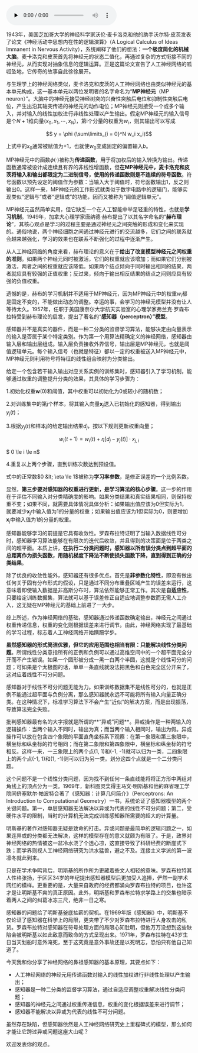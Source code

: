 <audio id="audio" title="17 人工神经网络 | 一个青年才俊的意外死亡：神经元与感知器" controls="" preload="none"><source id="mp3" src="https://static001.geekbang.org/resource/audio/62/39/6284186408af79e6495d30741ee4e139.mp3"></audio>

1943年，美国芝加哥大学的神经科学家沃伦·麦卡洛克和他的助手沃尔特·皮茨发表了论文《神经活动中思想内在性的逻辑演算》（A Logical Calculus of Ideas Immanent in Nervous Activity），系统阐释了他们的想法：**一个极度简化的机械大脑**。麦卡洛克和皮茨首先将神经元的状态二值化，再通过复杂的方式衔接不同的神经元，从而实现对抽象信息的逻辑运算。正是这篇论文宣告了人工神经网络的呱呱坠地，它传奇的故事自此徐徐展开。

与生理学上的神经网络类似，麦卡洛克和皮茨的人工神经网络也由类似神经元的基本单元构成，这一基本单元以两位发明者的名字命名为“**MP神经元**（MP neuron）”。大脑中的神经元接受神经树突的兴奋性突触后电位和抑制性突触后电位，产生出沿其轴突传递的神经元的动作电位；MP神经元则接受一个或多个输入，并对输入的线性加权进行非线性处理以产生输出。假定MP神经元的输入信号是个$N + 1$维向量$(x_0, x_1, \cdots, x_N)$，第i个分量的权重为$w_i$，则其输出可以写成

 $$ y = \phi (\sum\limits_{i = 0}^N w_i x_i)$$

上式中的$x_0$通常被赋值为+1，也就使$w_0$变成固定的偏置输入$b$。

MP神经元中的函数$\phi (\cdot)$被称为**传递函数**，用于将加权后的输入转换为输出。传递函数通常被设计成连续且有界的非线性增函数，但**在MP神经元中，麦卡洛克和皮茨将输入和输出都限定为二进制信号，使用的传递函数则是不连续的符号函数**。符号函数以预先设定的阈值作为参数：当输入大于阈值时，符号函数输出1，反之则输出0。这样一来，MP神经元的工作形式就类似于数字电路中的逻辑门，能够实现类似“逻辑与”或者“逻辑或”的功能，因而又被称为“阈值逻辑单元”。

MP神经元虽然简单实用，但它缺乏一个在人工智能中举足轻重的特性，也就是**学习机制**。1949年，加拿大心理学家唐纳德·赫布提出了以其名字命名的“**赫布理论**”，其核心观点是学习的过程主要是通过神经元之间突触的形成和变化来实现的。通俗地说，两个神经细胞之间通过神经元进行的交流越多，它们之间的联系就会越来越强化，学习的效果也在联系不断强化的过程中逐渐产生。

从人工神经网络的角度来看，赫布理论的意义在于**给出了改变模型神经元之间权重的准则**。如果两个神经元同时被激活，它们的权重就应该增加；而如果它们分别被激活，两者之间的权重就应该降低。如果两个结点倾向于同时输出相同的结果，两者就应具有较强的正值权重；反过来，倾向于输出相反结果的结点之间则应具有较强的负值权重。

遗憾的是，赫布的学习机制并不适用于MP神经元，因为MP神经元中的权重$w_i$都是固定不变的，不能做出动态的调整。幸运的事，会学习的神经元模型并没有让人等待太久。1957年，任职于美国康奈尔大学航天实验室的心理学家弗兰克·罗森布拉特受到赫布理论的启发，提出了著名的“**感知器（perceptron）”模型**。

感知器并不是真实的器件，而是一种二分类的监督学习算法，能够决定由向量表示的输入是否属于某个特定类别。作为第一个用算法精确定义的神经网络，感知器由输入层和输出层组成。输入层负责接收外界信号，输出层是MP神经元，也就是阈值逻辑单元。每个输入信号（也就是特征）都以一定的权重被送入MP神经元中，MP神经元则利用符号将特征的线性组合映射为分类输出。

给定一个包含若干输入输出对应关系实例的训练集时，感知器引入了学习机制，能够通过权重的调整提升分类的效果，其具体的学习步骤为：

 1.初始化权重$\mathbf{w}(0)$和阈值，其中权重可以初始化为0或较小的随机数；

 2.对训练集中的第$j$个样本，将其输入向量$\mathbf{x}_j$送入已初始化的感知器，得到输出$y_j(t)$；

 3.根据$y_j(t)$和样本$j$的给定输出结果$d_j$，按以下规则更新权重向量；

$$w_i(t + 1) = w_i(t) + \eta [d_j - y_j(t)] \cdot x_{j, i}$$

$ 0 \le i \le n$

 4.重复以上两个步骤，直到训练次数达到预设值。

式中的正常数$0 &lt; \eta \le 1$被称为**学习率参数**，是修正误差的一个比例系数。

显然，**第三步要对感知器的权重进行更新，是学习算法的核心步骤**。这一步的作用在于评估不同输入对分类精确度的影响。如果分类结果和真实结果相同，则保持权重不变；如果不同，就需要具体情况具体分析：如果输出值应该为0但实际为1，就要减少$\mathbf{x}_j$中输入值为1的分量的权重；如果输出值应该为1但实际为0，则要增加$\mathbf{x}_j$中输入值为1的分量的权重。

感知器能够学习的前提是它具有收敛性。罗森布拉特证明了当输入数据线性可分时，感知器学习算法能够在有限次的迭代后收敛，并且得到的决策面是位于两类之间的超平面。本质上讲，**在执行二分类问题时，感知器以所有误分类点到超平面的总距离作为损失函数，用随机梯度下降法不断使损失函数下降，直到得到正确的分类结果**。

除了优良的收敛性能外，感知器还有很多优点。首先是**非参数化特性**，即没有做出任何关于固有分布形式的假设，只是通过不同分布重叠区域产生的误差来运行，这意味着即使输入数据是非高斯分布时，算法依然能够正常工作。其次是**自适应性**，只要给定训练数据集，算法就可以基于误差修正自适应地调整参数而无需人工介入，这无疑在MP神经元的基础上前进了一大步。

综上所述，作为神经网络的基础，感知器通过传递函数确定输出，神经元之间通过权重传递信息，权重的变化则根据误差来进行调节。由此，神经网络实现了最基础的学习过程，标志着人工神经网络开始蹒跚学步。

**虽然感知器的形式简洁优雅，但它的应用范围也相当有限：只能解决线性分类问题**。所谓线性分类意指所有的正例和负例可以通过高维空间中的一个超平面完全分开而不产生错误。如果一个圆形被分成一黑一白两个半圆，这就是个线性可分的问题；可如果是个太极图的话，单单一条直线就没法把黑色和白色完全区分开来了，这对应着线性不可分问题。

感知器对于线性不可分问题无能为力。如果训练数据集不是线性可分的，也就是正例不能通过超平面与负例分离，那么感知器就永远不可能将所有输入向量正确分类。在这种情况下，标准学习算法下不会产生“近似”的解决方案，而是出现振荡，导致算法完全失败。

批判感知器最有名的大字报就是所谓的**“异或”问题**。异或操作是一种两输入的逻辑操作：当两个输入不同时，输出为真；而当两个输入相同时，输出为假。异或操作可以放在包含四个象限的平面直角坐标系下观察：在第一象限和第三象限中，横坐标和纵坐标的符号相同；而在第二象限和第四象限中，横坐标和纵坐标的符号相反。这样一来，一三象限上的两个点(1, 1)和(-1, -1)就可以归为一类，二四象限上的两个点(-1, 1)和(1, -1)则可以归为另一类。划分这四个点就是一个二分类问题。

这个问题不是一个线性分类问题，因为找不到任何一条直线能将将正方形中两组对角线上的顶点分为一类。1969年，新科图灵奖得主马文·明斯基和他的麻省理工学院同侪塞默尔·帕波特合著了《感知器：计算几何简介》（Perceptrons: An Introduction to Computational Geometry）一书，系统论证了感知器模型的两个关键问题。第一，单层感知器无法解决以异或为代表的线性不可分问题；第二，受硬件水平的限制，当时的计算机无法完成训练感知器所需要的超大的计算量。

明斯基的著作对感知器无疑是致命的打击。异或问题是最简单的逻辑问题之一，如果连异或的分类都无法解决，这样的模型存在的意义就颇为有限了。于是，政界对神经网络的热情被这一盆冷水浇了个透心凉，这直接导致了科研经费的断崖式下跌；而学界则视人工神经网络研究为洪水猛兽，避之不及。连接主义学派的第一波凛冬就此到来。

只是在学术争鸣背后，明斯基的所作所为更藏着些文人相轻的意味。罗森布拉特其人性格张扬，于区区34岁的年纪提出感知器模型后更加受人追捧，俨然一副学术网红的模样。更重要的是，大量来自政府的经费都涌向罗森布拉特的项目，也许这才是让明斯基不爽的真正原因。此外，明斯基和罗森布拉特求学路上的交集也暗示着两人之间的纠葛冰冻三尺，绝非一日之寒。

感知器的问题给了明斯基釜底抽薪的契机。在1969年版《感知器》中，明斯基不仅论证了感知器在科学上的局限，更夹带了不少对罗森布拉特进行人身攻击的私货。罗森布拉特对感知器在符号处理方面的局限心知肚明，但他万万没想到这些缺陷会被明斯基以如此敌意而致命的方式呈现出来。1971年，罗森布拉特在43岁生日当天划船时意外淹死，至于这究竟是意外事故还是以死明志，恐怕只有他自己知道了。

今天我和你分享了神经网络的鼻祖感知器的基本原理，其要点如下：

- 人工神经网络的神经元用传递函数对输入的线性加权进行非线性处理以产生输出；
- 感知器是一种二分类的监督学习算法，通过自适应调整权重解决线性分类问题；
- 感知器的神经元之间通过权重传递信息，权重的变化根据误差来进行调节；
- 感知器不能解决以异或为代表的线性不可分问题。

虽然存在缺陷，但感知器依然是人工神经网络研究史上里程碑式的模型，那么如何才能让它跨过异或问题这座大山呢？

欢迎发表你的观点。

<img src="https://static001.geekbang.org/resource/image/61/15/61cedd706a18b0b7b07697c6443f4715.jpg" alt="">


